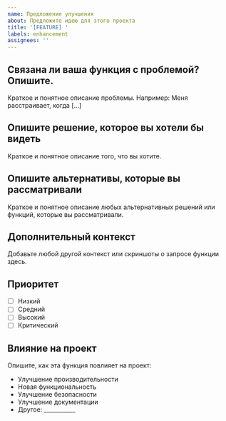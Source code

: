 ```yaml
---
name: Предложение улучшения
about: Предложите идею для этого проекта
title: '[FEATURE] '
labels: enhancement
assignees: ''
---
```


## Связана ли ваша функция с проблемой? Опишите.
Краткое и понятное описание проблемы. Например: Меня расстраивает, когда [...]

## Опишите решение, которое вы хотели бы видеть
Краткое и понятное описание того, что вы хотите.

## Опишите альтернативы, которые вы рассматривали
Краткое и понятное описание любых альтернативных решений или функций, которые вы рассматривали.

## Дополнительный контекст
Добавьте любой другой контекст или скриншоты о запросе функции здесь.

## Приоритет
- [ ] Низкий
- [ ] Средний
- [ ] Высокий
- [ ] Критический

## Влияние на проект
Опишите, как эта функция повлияет на проект:
- Улучшение производительности
- Новая функциональность
- Улучшение безопасности
- Улучшение документации
- Другое: ___________